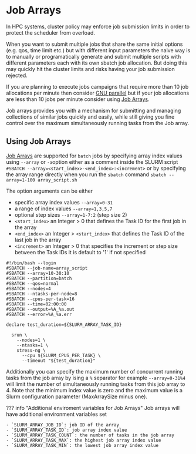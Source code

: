 # Job Arrays

In HPC systems, cluster policy may enforce job submission limits in order to protect the scheduler from overload.

When you want to submit multiple jobs that share the same initial options (e.g. qos, time limit etc.) but with different input parameters the naive way is to manually or programatically generate and submit multiple scripts with different parameters each with its own sbatch job allocation. But doing this may quickly hit the cluster limits and risks having your job submission rejected. 

If you are planning to execute jobs campaigns that require more than 10 job allocations per minute then consider [GNU parallel](/jobs/gnu-parallel/) but if your job allocations are less than 10 jobs per minute consider using [Job Arrays](https://slurm.schedmd.com/job_array.html). 

Job arrays provides you with a mechanism for submitting and managing collections of similar jobs quickly and easily, while still giving you fine control over the maximum simultaneously running tasks from the Job array.

## Using Job Arrays

[Job Arrays](https://slurm.schedmd.com/job_array.html) are supported for `batch` jobs by specifying array index values using `--array` or `-a`option either as a comment inside the SLURM script `#SBATCH --array=<start_index>-<end_index>:<increment>` or by specifying the array range directly when you run the `sbatch` command `sbatch --array=1-100 array_script.sh` 


The option arguments can be either 

- specific array index values `--array=0-31`
- a range of index values `--array=1,3,5,7`
- optional step sizes `--array=1-7:2` (step size 2)
- `<start_index>` an Integer > 0 that defines the Task ID for the first job in the array
- `<end_index>` an Integer > `<start_index>` that defines the Task ID of the last job in the array 
- `<increment>` an Integer > 0 that specifies the increment or step size between the Task IDs it is default to '1' if not specified


```
#!/bin/bash --login
#SBATCH --job-name=array_script
#SBATCH --array=10-30:10
#SBATCH --partition=batch
#SBATCH --qos=normal
#SBATCH --nodes=4
#SBATCH --ntasks-per-node=8
#SBATCH --cpus-per-task=16
#SBATCH --time=02:00:00
#SBATCH --output=%A_%a.out
#SBATCH --error=%A_%a.err

declare test_duration=${SLURM_ARRAY_TASK_ID}

  srun \
    --nodes=1 \
    --ntasks=1 \
    stress-ng \
      --cpu ${SLURM_CPUS_PER_TASK} \
      --timeout "${test_duration}" 

```

Additionally you can specify the maximum number of concurrent running tasks from the job array by ising  a `%` separator for example `--array=0-31%4` will limit the number of simultaneously running tasks from this job array to 4. Note that the minimum index value is zero and the maximum value is a Slurm configuration parameter (MaxArraySize minus one). 



??? info "Additional enviroment variables for Job Arrays"
    Job arrays will have additional environment variables set

    - `SLURM_ARRAY_JOB_ID`: job ID of the array
    - `SLURM_ARRAY_TASK_ID`: job array index value
    - `SLURM_ARRAY_TASK_COUNT`: the number of tasks in the job array
    - `SLURM_ARRAY_TASK_MAX`: the highest job array index value
    - `SLURM_ARRAY_TASK_MIN`: the lowest job array index value